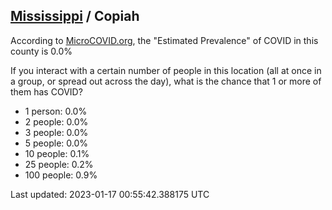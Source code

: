 
## [Mississippi](/united-states/mississippi) / Copiah

According to [MicroCOVID.org](http://microcovid.org),
the "Estimated Prevalence" of COVID in this county is 0.0%

If you interact with a certain number of people in this location
(all at once in a group, or spread out across the day), what is the chance that
1 or more of them has COVID?

- 1 person: 0.0%
- 2 people: 0.0%
- 3 people: 0.0%
- 5 people: 0.0%
- 10 people: 0.1%
- 25 people: 0.2%
- 100 people: 0.9%

Last updated: 2023-01-17 00:55:42.388175 UTC
